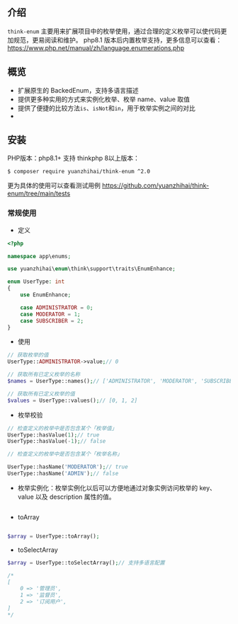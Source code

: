 ## 介绍

`think-enum` 主要用来扩展项目中的枚举使用，通过合理的定义枚举可以使代码更加规范，更易阅读和维护。
php8.1 版本后内置枚举支持，更多信息可以查看：https://www.php.net/manual/zh/language.enumerations.php

## 概览

- 扩展原生的 BackedEnum，支持多语言描述
- 提供更多种实用的方式来实例化枚举、枚举 name、value 取值
- 提供了便捷的比较方法`is`、`isNot`和`in`，用于枚举实例之间的对比
- 
## 安装
 PHP版本：php8.1+ 
 支持 thinkphp 8以上版本：

```shell
$ composer require yuanzhihai/think-enum ^2.0
```

更为具体的使用可以查看测试用例 https://github.com/yuanzhihai/think-enum/tree/main/tests

### 常规使用

- 定义

```php
<?php

namespace app\enums;

use yuanzhihai\enum\think\support\traits\EnumEnhance;

enum UserType: int
{
    use EnumEnhance;

    case ADMINISTRATOR = 0;
    case MODERATOR = 1;
    case SUBSCRIBER = 2;
}
```

- 使用

```php
// 获取枚举的值
UserType::ADMINISTRATOR->value;// 0

// 获取所有已定义枚举的名称
$names = UserType::names();// ['ADMINISTRATOR', 'MODERATOR', 'SUBSCRIBER']

// 获取所有已定义枚举的值
$values = UserType::values();// [0, 1, 2]
```

- 枚举校验

```php
// 检查定义的枚举中是否包含某个「枚举值」
UserType::hasValue(1);// true
UserType::hasValue(-1);// false

// 检查定义的枚举中是否包含某个「枚举名称」 

UserType::hasName('MODERATOR');// true
UserType::hasName('ADMIN');// false
```
- 枚举实例化：枚举实例化以后可以方便地通过对象实例访问枚举的 key、value 以及 description 属性的值。
```php

```

- toArray

```php

$array = UserType::toArray();

```

- toSelectArray

```php
$array = UserType::toSelectArray();// 支持多语言配置

/*
[
    0 => '管理员',
    1 => '监督员',
    2 => '订阅用户',
]
*/
```


